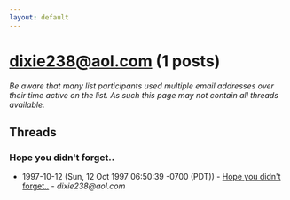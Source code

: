 ```yaml
---
layout: default
---
```


# dixie238@aol.com (1 posts)

_Be aware that many list participants used multiple email addresses over their time active on the list. As such this page may not contain all threads available._

## Threads

### Hope you didn't forget..
+ 1997-10-12 (Sun, 12 Oct 1997 06:50:39 -0700 (PDT)) - [Hope you didn't forget..](/archive/1997/10/ff9982012c986fd33aa2e7ce48ff4e8a00b4a136313832de70fa50c761317a47) - _dixie238@aol.com_

